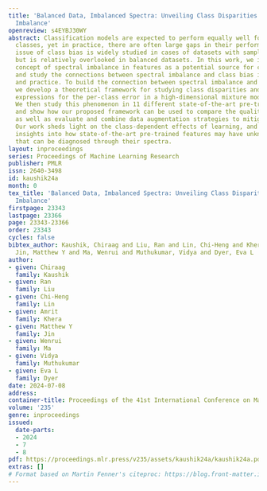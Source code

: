 ```yaml
---
title: 'Balanced Data, Imbalanced Spectra: Unveiling Class Disparities with Spectral
  Imbalance'
openreview: s4EYBJ30WY
abstract: Classification models are expected to perform equally well for different
  classes, yet in practice, there are often large gaps in their performance. This
  issue of class bias is widely studied in cases of datasets with sample imbalance,
  but is relatively overlooked in balanced datasets. In this work, we introduce the
  concept of spectral imbalance in features as a potential source for class disparities
  and study the connections between spectral imbalance and class bias in both theory
  and practice. To build the connection between spectral imbalance and class gap,
  we develop a theoretical framework for studying class disparities and derive exact
  expressions for the per-class error in a high-dimensional mixture model setting.
  We then study this phenomenon in 11 different state-of-the-art pre-trained encoders,
  and show how our proposed framework can be used to compare the quality of encoders,
  as well as evaluate and combine data augmentation strategies to mitigate the issue.
  Our work sheds light on the class-dependent effects of learning, and provides new
  insights into how state-of-the-art pre-trained features may have unknown biases
  that can be diagnosed through their spectra.
layout: inproceedings
series: Proceedings of Machine Learning Research
publisher: PMLR
issn: 2640-3498
id: kaushik24a
month: 0
tex_title: 'Balanced Data, Imbalanced Spectra: Unveiling Class Disparities with Spectral
  Imbalance'
firstpage: 23343
lastpage: 23366
page: 23343-23366
order: 23343
cycles: false
bibtex_author: Kaushik, Chiraag and Liu, Ran and Lin, Chi-Heng and Khera, Amrit and
  Jin, Matthew Y and Ma, Wenrui and Muthukumar, Vidya and Dyer, Eva L
author:
- given: Chiraag
  family: Kaushik
- given: Ran
  family: Liu
- given: Chi-Heng
  family: Lin
- given: Amrit
  family: Khera
- given: Matthew Y
  family: Jin
- given: Wenrui
  family: Ma
- given: Vidya
  family: Muthukumar
- given: Eva L
  family: Dyer
date: 2024-07-08
address:
container-title: Proceedings of the 41st International Conference on Machine Learning
volume: '235'
genre: inproceedings
issued:
  date-parts:
  - 2024
  - 7
  - 8
pdf: https://proceedings.mlr.press/v235/assets/kaushik24a/kaushik24a.pdf
extras: []
# Format based on Martin Fenner's citeproc: https://blog.front-matter.io/posts/citeproc-yaml-for-bibliographies/
---
```

